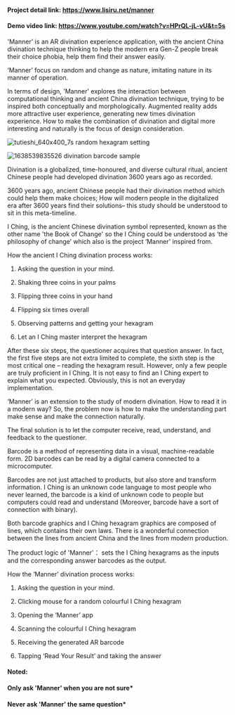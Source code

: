 #### Project detail link: https://www.lisiru.net/manner

#### Demo video link: https://www.youtube.com/watch?v=HPrQL-jL-vU&t=5s




'Manner' is an AR divination experience application, with the ancient China divination technique thinking to help the modern era Gen-Z people break their choice phobia, help them find their answer easily.


‘Manner’ focus on random and change as nature, imitating nature in its manner of operation.


In terms of design, 'Manner' explores the interaction between computational thinking and ancient China divination technique, trying to be inspired both conceptually and morphologically. Augmented reality adds more attractive user experience, generating new times divination experience. How to make the combination of divination and digital more interesting and naturally is the focus of design consideration.



![tutieshi_640x400_7s](https://user-images.githubusercontent.com/69792837/144629663-93ead064-3b1c-4873-9f01-8ad87e8e0424.gif)
random hexagram setting



![1638539835526](https://user-images.githubusercontent.com/69792837/144629662-f3ac440e-10fd-432f-95d0-0d99c1156203.gif)
divination barcode sample





Divination is a globalized, time-honoured, and diverse cultural ritual, ancient Chinese people had developed divination 3600 years ago as recorded. 



3600 years ago, ancient Chinese people had their divination method which could help them make choices; How will modern people in the digitalized era after 3600 years find their solutions– this study should be understood to sit in this meta-timeline.



I Ching, is the ancient Chinese divination symbol represented, known as the other name 'the Book of Change' so the I Ching could be understood as ‘the philosophy of change’ which also is the project ‘Manner’ inspired from.



How the ancient I Ching divination process works:

1.	Asking the question in your mind.

2.	Shaking three coins in your palms

3.	Flipping three coins in your hand

4.	Flipping six times overall

5.	Observing patterns and getting your hexagram

6.	Let an I Ching master interpret the hexagram



After these six steps, the questioner acquires that question answer. In fact, the first five steps are not extra limited to complete, the sixth step is the most critical one – reading the hexagram result. However, only a few people are truly proficient in I Ching. It is not easy to find an I Ching expert to explain what you expected. Obviously, this is not an everyday implementation.



‘Manner’ is an extension to the study of modern divination. How to read it in a modern way? So, the problem now is how to make the understanding part make sense and make the connection naturally. 



The final solution is to let the computer receive, read, understand, and feedback to the questioner.



Barcode is a method of representing data in a visual, machine-readable form. 2D barcodes can be read by a digital camera connected to a microcomputer.



Barcodes are not just attached to products, but also store and transform information. I Ching is an unknown code language to most people who never learned, the barcode is a kind of unknown code to people but computers could read and understand (Moreover, barcode have a sort of connection with binary). 



Both barcode graphics and I Ching hexagram graphics are composed of lines, which contains their own laws. There is a wonderful connection between the lines from ancient China and the lines from modern production. 



The product logic of 'Manner'： sets the I Ching hexagrams as the inputs and the corresponding answer barcodes as the output.



How the ‘Manner’ divination process works:

1.	Asking the question in your mind.

2.	Clicking mouse for a random colourful I Ching hexagram

3.	Opening the ‘Manner’ app

4.	Scanning the colourful I Ching hexagram

5.	Receiving the generated AR barcode

6.	Tapping ‘Read Your Result’ and taking the answer



#### Noted:

#### Only ask 'Manner' when you are not sure*

#### Never ask 'Manner' the same question*
